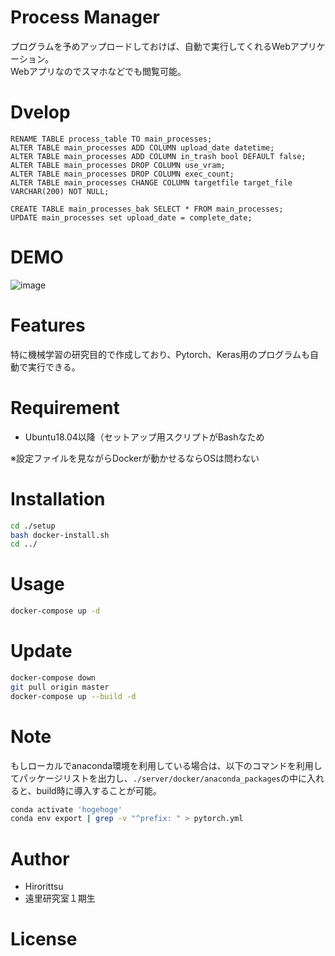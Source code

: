 # Process Manager

プログラムを予めアップロードしておけば、自動で実行してくれるWebアプリケーション。  
Webアプリなのでスマホなどでも閲覧可能。

# Dvelop
```
RENAME TABLE process_table TO main_processes;
ALTER TABLE main_processes ADD COLUMN upload_date datetime;
ALTER TABLE main_processes ADD COLUMN in_trash bool DEFAULT false;
ALTER TABLE main_processes DROP COLUMN use_vram;
ALTER TABLE main_processes DROP COLUMN exec_count;
ALTER TABLE main_processes CHANGE COLUMN targetfile target_file VARCHAR(200) NOT NULL;

CREATE TABLE main_processes_bak SELECT * FROM main_processes;
UPDATE main_processes set upload_date = complete_date;

```

# DEMO

![image](https://user-images.githubusercontent.com/33301907/121660471-41c65700-cade-11eb-9a58-2ee5776beaac.png)

# Features

特に機械学習の研究目的で作成しており、Pytorch、Keras用のプログラムも自動で実行できる。

# Requirement

* Ubuntu18.04以降（セットアップ用スクリプトがBashなため

※設定ファイルを見ながらDockerが動かせるならOSは問わない

# Installation

```bash
cd ./setup
bash docker-install.sh
cd ../
```

# Usage

```bash
docker-compose up -d
```
# Update
```bash
docker-compose down
git pull origin master
docker-compose up --build -d
```

# Note
もしローカルでanaconda環境を利用している場合は、以下のコマンドを利用してパッケージリストを出力し、`./server/docker/anaconda_packages`の中に入れると、build時に導入することが可能。
```bash
conda activate 'hogehoge'
conda env export | grep -v "^prefix: " > pytorch.yml
```

# Author

* Hirorittsu
* 遠里研究室１期生

# License



